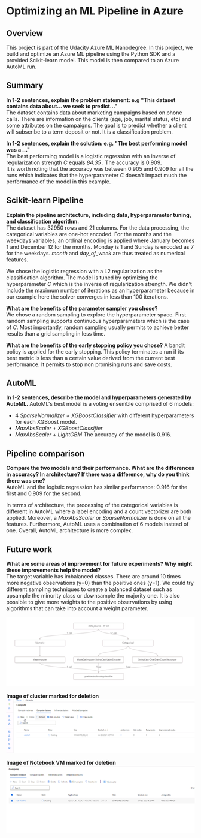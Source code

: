 # Optimizing an ML Pipeline in Azure

## Overview
This project is part of the Udacity Azure ML Nanodegree.
In this project, we build and optimize an Azure ML pipeline using the Python SDK and a provided Scikit-learn model.
This model is then compared to an Azure AutoML run.

## Summary
**In 1-2 sentences, explain the problem statement: e.g "This dataset contains data about... we seek to predict..."**  
The dataset contains data about marketing campaigns based on phone calls. There are information on the clients (age, job, marital status, etc) and some attributes on the campaigns. The goal is to predict whether a client will subscribe to a term deposit or not. It is a classification problem.

**In 1-2 sentences, explain the solution: e.g. "The best performing model was a ..."**  
The best performing model is a logistic regression with an inverse of regularization strength *C* equals *84.35* . The accuracy is 0.909.  
It is worth noting that the accuracy was between 0.905 and 0.909 for all the runs which indicates that the hyperparameter *C* doesn't impact much the performance of the model in this example.

## Scikit-learn Pipeline
**Explain the pipeline architecture, including data, hyperparameter tuning, and classification algorithm.**  
The dataset has 32950 rows and 21 columns. For the data processing, the categorical variables are one-hot encoded. For the months and the weekdays variables, an ordinal encoding is applied where January becomes 1 and December 12 for the months. Monday is 1 and Sunday is encoded as 7 for the weekdays. *month* and *day_of_week* are thus treated as numerical features.

We chose the logistic regression with a L2 regularization as the classification algorithm. The model is tuned by optimizing the hyperparameter *C* which is the inverse of regularization strength. We didn't include the maximum number of iterations as an hyperparameter because in our example here the solver converges in less than 100 iterations.  

**What are the benefits of the parameter sampler you chose?**  
We chose a random sampling to explore the hyperparameter space. First random sampling supports continuous hyperparameters which is the case of *C*. Most importantly, random sampling usually permits to achieve better results than a grid sampling in less time.

**What are the benefits of the early stopping policy you chose?**
A bandit policy is applied for the early stopping. This policy terminates a run if its best metric is less than a certain value derived from the current best performance. It permits to stop non promising runs and save costs.

## AutoML
**In 1-2 sentences, describe the model and hyperparameters generated by AutoML.**
AutoML's best model is a voting ensemble comprised of 6 models: 
* 4 *SparseNormalizer + XGBoostClassifier* with different hyperparameters for each XGBoost model.
*  *MaxAbsScaler + XGBoostClassifier*
* *MaxAbsScaler + LightGBM*
The accuracy of the model is 0.916.

## Pipeline comparison
**Compare the two models and their performance. What are the differences in accuracy? In architecture? If there was a difference, why do you think there was one?**  
AutoML and the logistic regression has similar performance: 0.916 for the first and 0.909 for the second. 

In terms of architecture, the processing of the categorical variables is different in AutoML where a label encoding and a count vectorizer are both applied. Moreover, a *MaxAbsScaler* or *SparseNormalizer* is done on all the features. Furthermore, AutoML uses a combination of 6 models instead of one. Overall, AutoML architecture is more complex.

## Future work
**What are some areas of improvement for future experiments? Why might these improvements help the model?**  
The target variable has imbalanced classes. There are around 10 times more negative observations (y=0) than the positive ones (y=1). We could try different sampling techniques to create a balanced dataset such as upsample the minority class or downsample the majority one. It is also possible to give more weights to the positive observations by using algorithms that can take into account a weight parameter.

![AutoML infrastructure](https://github.com/sannif/nd00333_AZMLND_Optimizing_a_Pipeline_in_Azure-Starter_Files/blob/7179db6da58143b85e1333b16080c90f13a4a6bb/images/automl_architecture.PNG)

**Image of cluster marked for deletion**
![Cluster deletion](https://github.com/sannif/nd00333_AZMLND_Optimizing_a_Pipeline_in_Azure-Starter_Files/blob/7179db6da58143b85e1333b16080c90f13a4a6bb/images/delete_cluster.PNG)

**Image of Notebook VM marked for deletion**
![Compute instance deletion](https://github.com/sannif/nd00333_AZMLND_Optimizing_a_Pipeline_in_Azure-Starter_Files/blob/7179db6da58143b85e1333b16080c90f13a4a6bb/images/notebook_delete.PNG)


